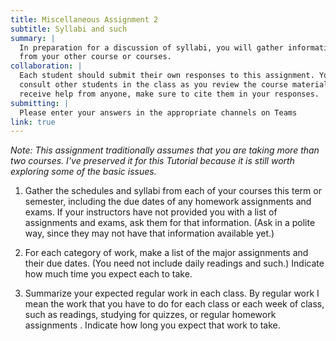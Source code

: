 ```yaml
---
title: Miscellaneous Assignment 2
subtitle: Syllabi and such
summary: |
  In preparation for a discussion of syllabi, you will gather information
  from your other course or courses.
collaboration: |
  Each student should submit their own responses to this assignment. You may
  consult other students in the class as you review the course materials. If you
  receive help from anyone, make sure to cite them in your responses. 
submitting: |
  Please enter your answers in the appropriate channels on Teams
link: true
---
```

_Note: This assignment traditionally assumes that you are taking more
than two courses.  I've preserved it for this Tutorial because it
is still worth exploring some of the basic issues._

1. Gather the schedules and syllabi from each of your courses this term or semester, including the due dates of any homework assignments and exams. If your instructors have not provided you with a list of assignments and exams, ask them for that information. (Ask in a polite way, since they may not have that information available yet.)

2. For each category of work, make a list of the major assignments and their due dates. (You need not include daily readings and such.) Indicate how much time you expect each to take.

3. Summarize your expected regular work in each class. By regular work I mean the work that you have to do for each class or each week of class, such as readings, studying for quizzes, or regular homework assignments . Indicate how long you expect that work to take.

